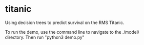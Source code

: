# titanic

Using decision trees to predict survival on the RMS Titanic.

To run the demo, use the command line to navigate to the ./model/ directory. Then run "python3 demo.py"
